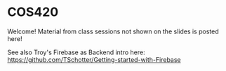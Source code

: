 # COS420

Welcome! Material from class sessions not shown on the slides is posted here!

See also Troy's Firebase as Backend intro here: https://github.com/TSchotter/Getting-started-with-Firebase
